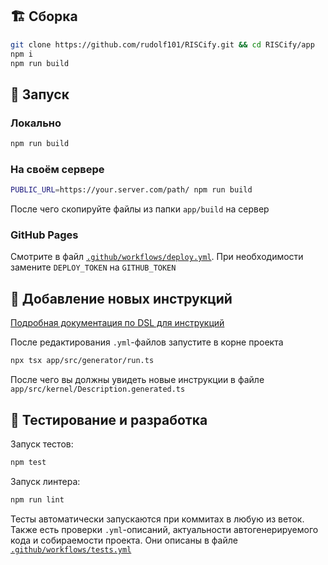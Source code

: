 ## 🏗️ Сборка

```bash
git clone https://github.com/rudolf101/RISCify.git && cd RISCify/app
npm i
npm run build
```

## 🚀 Запуск

### Локально
```bash
npm run build
```

### На своём сервере

```bash
PUBLIC_URL=https://your.server.com/path/ npm run build
```

После чего скопируйте файлы из папки `app/build` на сервер

### GitHub Pages

Смотрите в файл [`.github/workflows/deploy.yml`](https://github.com/rudolf101/RISCify/blob/main/.github/workflows/deploy.yml). При необходимости замените `DEPLOY_TOKEN` на `GITHUB_TOKEN`

## 🧩 Добавление новых инструкций

[Подробная документация по DSL для инструкций](https://github.com/rudolf101/RISCify/blob/main/dsl/README.md)

После редактирования `.yml`-файлов запустите в корне проекта

```bash
npx tsx app/src/generator/run.ts
```

После чего вы должны увидеть новые инструкции в файле `app/src/kernel/Description.generated.ts`

## 🧪 Тестирование и разработка

Запуск тестов:

```bash
npm test
```

Запуск линтера:

```bash
npm run lint
```

Тесты автоматически запускаются при коммитах в любую из веток. Также есть проверки `.yml`-описаний, актуальности автогенерируемого кода и собираемости проекта. Они описаны в файле [`.github/workflows/tests.yml`](https://github.com/rudolf101/RISCify/blob/main/.github/workflows/tests.yml)
